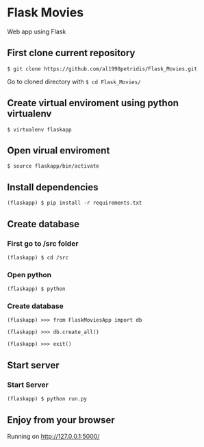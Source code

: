 # Flask Movies
Web app using Flask

## First clone current repository
``` $ git clone https://github.com/al1998petridis/Flask_Movies.git ```

Go to cloned directory with ``` $ cd Flask_Movies/ ```

## Create virtual enviroment using python virtualenv
``` $ virtualenv flaskapp ```

## Open virual enviroment
``` $ source flaskapp/bin/activate ```

## Install dependencies
``` (flaskapp) $ pip install -r requirements.txt ```

## Create database
### First go to /src folder
``` (flaskapp) $ cd /src ```
### Open python
``` (flaskapp) $ python ```
### Create database
``` (flaskapp) >>> from FlaskMoviesApp import db ```

``` (flaskapp) >>> db.create_all() ```

``` (flaskapp) >>> exit() ```

## Start server 
### Start Server
``` (flaskapp) $ python run.py ```
## Enjoy from your browser
Running on http://127.0.0.1:5000/
